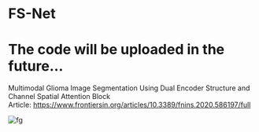 
# FS-Net
# The code will be uploaded in the future...
Multimodal Glioma Image Segmentation Using Dual Encoder Structure and Channel Spatial Attention Block\
Article: https://www.frontiersin.org/articles/10.3389/fnins.2020.586197/full

![fg](https://user-images.githubusercontent.com/50656765/125736255-6a3a365e-09a1-4d71-baa1-557fd6f2698c.jpg)
